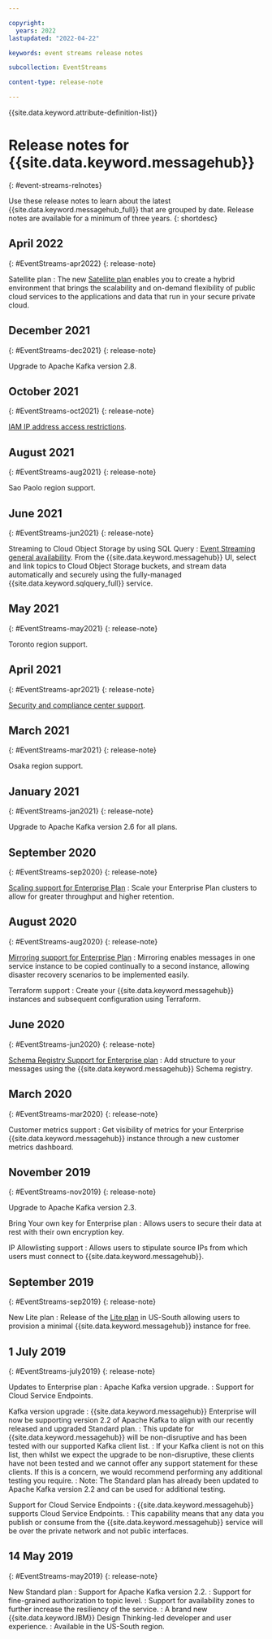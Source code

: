 ```yaml
---

copyright:
  years: 2022
lastupdated: "2022-04-22"

keywords: event streams release notes

subcollection: EventStreams

content-type: release-note

---
```


{{site.data.keyword.attribute-definition-list}}


# Release notes for {{site.data.keyword.messagehub}}
{: #event-streams-relnotes}

Use these release notes to learn about the latest {{site.data.keyword.messagehub_full}} that are grouped by date. Release notes are available for a minimum of three years.
{: shortdesc}

## April 2022
{: #EventStreams-apr2022}
{: release-note}

Satellite plan
:   The new [Satellite plan](/docs/EventStreams?topic=EventStreams-satellite_about) enables you to create a hybrid environment that brings the scalability and on-demand flexibility of public cloud services to the applications and data that run in your secure private cloud.

## December 2021
{: #EventStreams-dec2021}
{: release-note}

Upgrade to Apache Kafka version 2.8.

## October 2021
{: #EventStreams-oct2021}
{: release-note}

[IAM IP address access restrictions](/docs/EventStreams?topic=EventStreams-restricting_access_iam).

## August 2021
{: #EventStreams-aug2021}
{: release-note}

Sao Paolo region support.

## June 2021
{: #EventStreams-jun2021}
{: release-note}

Streaming to Cloud Object Storage by using SQL Query
:   [Event Streaming general availability](/docs/EventStreams?topic=EventStreams-streaming_cos_sql). From the {{site.data.keyword.messagehub}} UI, select and link topics to Cloud Object Storage buckets, and stream data automatically and securely using the fully-managed {{site.data.keyword.sqlquery_full}} service. 

## May 2021
{: #EventStreams-may2021}
{: release-note}

Toronto region support.

## April 2021
{: #EventStreams-apr2021}
{: release-note}

[Security and compliance center support](https://cloud.ibm.com/docs/EventStreams?topic=EventStreams-manage-security-compliance).

## March 2021
{: #EventStreams-mar2021}
{: release-note}

Osaka region support.

## January 2021
{: #EventStreams-jan2021}
{: release-note}

Upgrade to Apache Kafka version 2.6 for all plans.

## September 2020
{: #EventStreams-sep2020}
{: release-note}

[Scaling support for Enterprise Plan](/docs/EventStreams?topic=EventStreams-plan_choose#plan_enterprise)
:   Scale your Enterprise Plan clusters to allow for greater throughput and higher retention.

## August 2020
{: #EventStreams-aug2020}
{: release-note}

[Mirroring support for Enterprise Plan](/docs/EventStreams?topic=EventStreams-mirroring)
:   Mirroring enables messages in one service instance to be copied continually to a second instance, allowing disaster recovery scenarios to be implemented easily.

Terraform support
:   Create your {{site.data.keyword.messagehub}} instances and subsequent configuration using Terraform.

## June 2020
{: #EventStreams-jun2020}
{: release-note}

[Schema Registry Support for Enterprise plan](/docs/EventStreams?topic=EventStreams-ES_schema_registry)
:   Add structure to your messages using the {{site.data.keyword.messagehub}} Schema registry.

## March 2020
{: #EventStreams-mar2020}
{: release-note}

Customer metrics support
:   Get visibility of metrics for your Enterprise {{site.data.keyword.messagehub}} instance through a new customer metrics dashboard.

## November 2019
{: #EventStreams-nov2019}
{: release-note}

Upgrade to Apache Kafka version 2.3.

Bring Your own key for Enterprise plan
:   Allows users to secure their data at rest with their own encryption key.

IP Allowlisting support
:   Allows users to stipulate source IPs from which users must connect to {{site.data.keyword.messagehub}}.

## September 2019
{: #EventStreams-sep2019}
{: release-note}

New Lite plan
:   Release of the [Lite plan](/docs/EventStreams?topic=EventStreams-plan_choose#plan_lite) in US-South allowing users to provision a minimal {{site.data.keyword.messagehub}} instance for free.

## 1 July 2019
{: #EventStreams-july2019}
{: release-note}

Updates to Enterprise plan
:   Apache Kafka version upgrade.
:   Support for Cloud Service Endpoints.

Kafka version upgrade
:   {{site.data.keyword.messagehub}} Enterprise will now be supporting version 2.2 of Apache Kafka to align with our recently released and upgraded Standard plan.
:   This update for {{site.data.keyword.messagehub}} will be non-disruptive and has been tested with our supported Kafka client list.
:   If your Kafka client is not on this list, then whilst we expect the upgrade to be non-disruptive, these clients have not been tested and we cannot offer any support
statement for these clients. If this is a concern, we would recommend performing any additional testing you require.
:   Note: The Standard plan has already been updated to Apache Kafka version 2.2 and can be used for additional testing.

Support for Cloud Service Endpoints
:   {{site.data.keyword.messagehub}} supports Cloud Service Endpoints.
:   This capability means that any data you publish or consume from the {{site.data.keyword.messagehub}} service will be over the private network and not public interfaces.

## 14 May 2019
{: #EventStreams-may2019}
{: release-note}

New Standard plan
:   Support for Apache Kafka version 2.2.
:   Support for fine-grained authorization to topic level.
:   Support for availability zones to further increase the resiliency of the service.
:   A brand new {{site.data.keyword.IBM}} Design Thinking-led developer and user experience.
:   Available in the US-South region.

